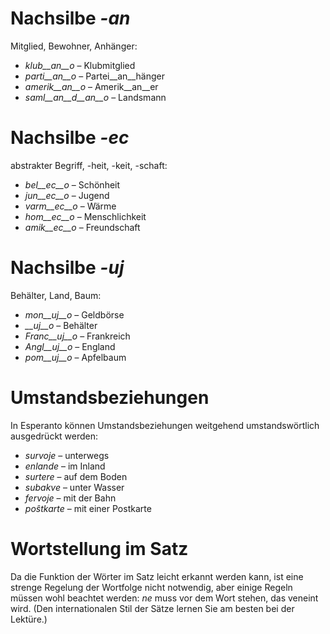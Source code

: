 # Nachsilbe *-an*

Mitglied, Bewohner, Anhänger:

- *klub__an__o* – Klubmitglied
- *parti__an__o* – Partei__an__hänger
- *amerik__an__o* – Amerik__an__er
- *saml__an__d__an__o* – Landsmann
 

# Nachsilbe *-ec*

abstrakter Begriff, -heit, -keit, -schaft:

- *bel__ec__o* – Schönheit
- *jun__ec__o* – Jugend
- *varm__ec__o* – Wärme
- *hom__ec__o* – Menschlichkeit
- *amik__ec__o* – Freundschaft
 

# Nachsilbe *-uj*

Behälter, Land, Baum:

- *mon__uj__o* – Geldbörse
- *__uj__o* – Behälter
- *Franc__uj__o* – Frankreich
- *Angl__uj__o* – England
- *pom__uj__o* – Apfelbaum
 

# Umstandsbeziehungen

In Esperanto können Umstandsbeziehungen weitgehend umstandswörtlich ausgedrückt werden:

- *survoje* – unterwegs
- *enlande* – im Inland
- *surtere* – auf dem Boden
- *subakve* – unter Wasser
- *fervoje* – mit der Bahn
- *poŝtkarte* – mit einer Postkarte
 

# Wortstellung im Satz

Da die Funktion der Wörter im Satz leicht erkannt werden kann, ist eine strenge Regelung der Wortfolge nicht notwendig, aber einige Regeln müssen wohl beachtet werden: *ne* muss vor dem Wort stehen, das veneint wird. (Den internationalen Stil der Sätze lernen Sie am besten bei der Lektüre.)

 
